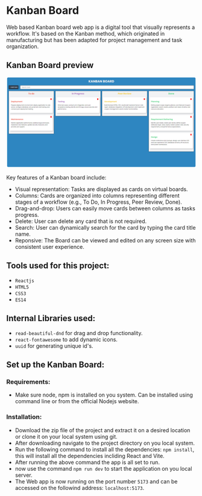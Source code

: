 # Kanban Board

Web based Kanban board web app is a digital tool that visually represents a workflow. It's based on the Kanban method, which originated in manufacturing but has been adapted for project management and task organization.

## Kanban Board preview

![Screenshot of the Kanban web app](./public/ui.png)

Key features of a Kanban board include:

- Visual representation: Tasks are displayed as cards on virtual boards.
- Columns: Cards are organized into columns representing different stages of a workflow (e.g., To Do, In Progress, Peer Review, Done).
- Drag-and-drop: Users can easily move cards between columns as tasks progress.
- Delete: User can delete any card that is not required.
- Search: User can dynamically search for the card by typing the card title name.
- Reponsive: The Board can be viewed and edited on any screen size with consistent user experience.

## Tools used for this project:

- `Reactjs`
- `HTML5`
- `CSS3`
- `ES14`

## Internal Libraries used:

- `read-beautiful-dnd` for drag and drop functionality.
- `react-fontawesome` to add dynamic icons.
- `uuid` for generating unique id's.

## Set up the Kanban Board:

### Requirements:

- Make sure node, npm is installed on you system. Can be installed using command line or from the official Nodejs website.

### Installation:

- Download the zip file of the project and extract it on a desired location or clone it on your local system using git.
- After downloading navigate to the project directory on you local system.
- Run the following command to install all the dependencies: `npm install`, this will install all the dependencies incliding React and Vite.
- After running the above command the app is all set to run.
- now use the command `npm run dev` to start the application on you local server.
- The Web app is now running on the port number `5173` and can be accessed on the followind address: `localhost:5173`.
